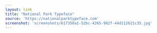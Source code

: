 ```yaml
---
layout: link
title: "National Park Typeface"
source: 'https://nationalparktypeface.com'
screenshot: 'screenshots/617350a1-52bc-4265-982f-44d112621c35.jpg'
---
```


